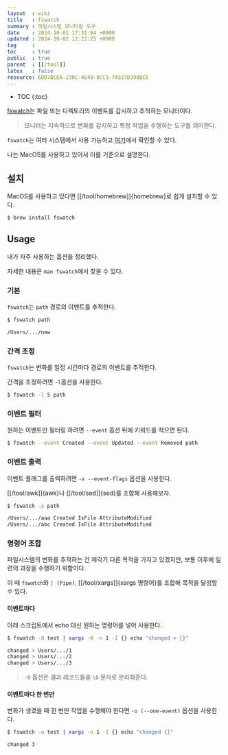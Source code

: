 ```yaml
---
layout  : wiki
title   : fswatch
summary : 파일시스템 모니터링 도구
date    : 2024-10-01 17:31:04 +0900
updated : 2024-10-02 12:22:25 +0900
tag     :
toc     : true
public  : true
parent  : [[/tool]]
latex   : false
resource: 6DD7BCEA-230C-4E49-8CC3-74327D390BCE
---
```

* TOC
{:toc}

[fswatch](https://github.com/emcrisostomo/fswatch)는 파일 또는 디렉토리의 이벤트를 감시하고 추적하는 모니터이다.

> 모니터는 지속적으로 변화를 감지하고 특정 작업을 수행하는 도구를 의미한다.

`fswatch`는 여러 시스템에서 사용 가능하고 [여기](https://github.com/emcrisostomo/fswatch?tab=readme-ov-file#readme)에서 확인할 수 있다.

나는 MacOS를 사용하고 있어서 이를 기준으로 설명한다.

## 설치

MacOS를 사용하고 있다면 [[/tool/homebrew]]{homebrew}로 쉽게 설치할 수 있다.

```sh
$ brew install fswatch
```

## Usage

내가 자주 사용하는 옵션을 정리했다.

자세한 내용은 `man fswatch`에서 찾을 수 있다.

### 기본
`fswatch`는 `path` 경로의 이벤트를 추적한다.
```sh
$ fswatch path

/Users/.../new
```

### 간격 조정
`fswatch`는 변화를 일정 시간마다 경로의 이벤트를 추적한다.

간격을 조정하려면 `-l`옵션을 사용한다.
```sh
$ fswatch -l 5 path
```

### 이벤트 필터

원하는 이벤트만 필터링 하려면 `--event` 옵션 뒤에 키워드를 적으면 된다.

```sh
$ fswatch --event Created --event Updated --event Removed path
```

### 이벤트 출력

이벤트 플래그를 출력하려면 `-x --event-flags` 옵션을 사용한다.

[[/tool/awk]]{awk}나 [[/tool/sed]]{sed}를 조합해 사용해보자.

```sh
$ fswatch -x path

/Users/.../aaa Created IsFile AttributeModified
/Users/.../abc Created IsFile AttributeModified
```

### 명령어 조합

파일시스템의 변화를 추적하는 건 제각기 다른 목적을 가지고 있겠지만, 보통 이후에 일련의 과정을 수행하기 위함이다.

이 때 `fswatch`와 `| (Pipe)`, [[/tool/xargs]]{xargs 명령어}를 조합해 목적을 달성할 수 있다.

#### 이벤트마다

아래 스크립트에서 echo 대신 원하는 명령어를 넣어 사용한다.

```sh
$ fswatch -0 test | xargs -0 -n 1 -I {} echo "changed > {}"

changed > Users/.../1
changed > Users/.../2
changed > Users/.../3
```

> `-0` 옵션은 결과 레코드들을 `\0` 문자로 분리해준다.

#### 이벤트마다 한 번만

변화가 생겼을 때 한 번만 작업을 수행해야 한다면 `-o (--one-event)` 옵션을 사용한다.

```sh
$ fswatch -o test | xargs -n 1 -I {} echo "changed {}"

changed 3
```
